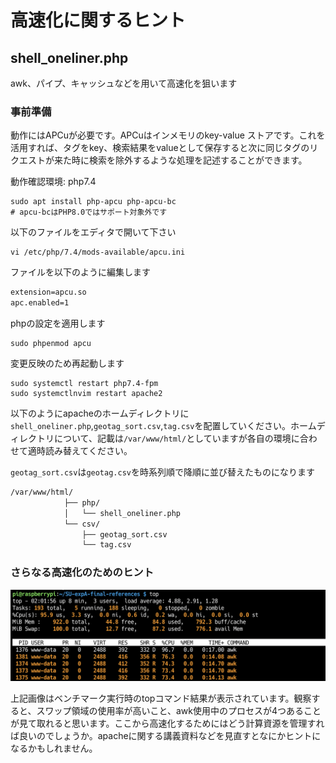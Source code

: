 # 高速化に関するヒント

## shell_oneliner.php

awk、パイプ、キャッシュなどを用いて高速化を狙います

### 事前準備

動作にはAPCuが必要です。APCuはインメモリのkey-value ストアです。これを活用すれば、タグをkey、検索結果をvalueとして保存すると次に同じタグのリクエストが来た時に検索を除外するような処理を記述することができます。

動作確認環境: php7.4

```shell
sudo apt install php-apcu php-apcu-bc
# apcu-bcはPHP8.0ではサポート対象外です
```

以下のファイルをエディタで開いて下さい

```shell
vi /etc/php/7.4/mods-available/apcu.ini
```

ファイルを以下のように編集します

```txt
extension=apcu.so
apc.enabled=1
```

phpの設定を適用します

```shell
sudo phpenmod apcu
```

変更反映のため再起動します

```shell
sudo systemctl restart php7.4-fpm
sudo systemctlnvim restart apache2
```

以下のようにapacheのホームディレクトリに`shell_oneliner.php`,`geotag_sort.csv`,`tag.csv`を配置していください。ホームディレクトリについて、記載は`/var/www/html/`としていますが各自の環境に合わせて適時読み替えてください。

`geotag_sort.csv`は`geotag.csv`を時系列順で降順に並び替えたものになります

```txt
/var/www/html/
            ├── php/
            │   └── shell_oneliner.php
            └── csv/
                ├── geotag_sort.csv
                └── tag.csv
```

### さらなる高速化のためのヒント

![ベンチマーク実行時のtopコマンド結果](./img/top.png)

上記画像はベンチマーク実行時のtopコマンド結果が表示されています。観察すると、スワップ領域の使用率が高いこと、awk使用中のプロセスが4つあることが見て取れると思います。ここから高速化するためにはどう計算資源を管理すれば良いのでしょうか。apacheに関する講義資料などを見直すとなにかヒントになるかもしれません。
